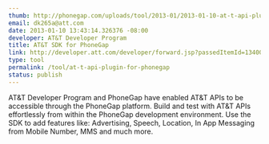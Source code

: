```yaml
--- 
thumb: http://phonegap.com/uploads/tool/2013-01/2013-01-10-at-t-api-plugin-for-phonegap.jpg
email: dk265a@att.com
date: 2013-01-10 13:43:14.326376 -08:00
developer: AT&T Developer Program
title: AT&T SDK for PhoneGap
link: http://developer.att.com/developer/forward.jsp?passedItemId=13400574&sid=64117&utm_source=Phonegap&utm_medium=PartnerURL&utm_Campaign=PhonegapLinkExchange
type: tool
permalink: /tool/at-t-api-plugin-for-phonegap
status: publish
---
```



AT&T Developer Program and PhoneGap have enabled AT&T APIs to be accessible through the PhoneGap platform. Build and test with AT&T APIs effortlessly from within the PhoneGap development environment. Use the SDK to add features like: Advertising, Speech, Location, In App Messaging from Mobile Number, MMS and much more.
